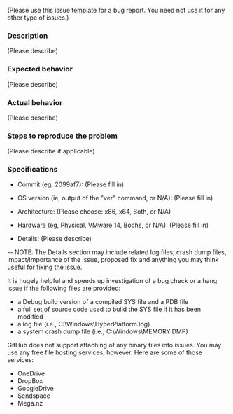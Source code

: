 (Please use this issue template for a bug report. You need not use it for any other type of issues.)

### Description

(Please describe)

### Expected behavior

(Please describe)

### Actual behavior

(Please describe)

### Steps to reproduce the problem

(Please describe if applicable)

### Specifications
- Commit (eg, 2099af7): (Please fill in)

- OS version (ie, output of the "ver" command, or N/A): (Please fill in)

- Architecture: (Please choose: x86, x64, Both, or N/A)

- Hardware (eg, Physical, VMware 14, Bochs, or N/A): (Please fill in)

- Details: (Please describe)

--
NOTE: The Details section may include related log files, crash dump files,
impact/importance of the issue, proposed fix and anything you may think useful
for fixing the issue.

It is hugely helpful and speeds up investigation of a bug check or a hang issue
if the following files are provided:
- a Debug build version of a compiled SYS file and a PDB file
- a full set of source code used to build the SYS file if it has been modified
- a log file (i.e., C:\Windows\HyperPlatform.log)
- a system crash dump file (i.e., C:\Windows\MEMORY.DMP)

GitHub does not support attaching of any binary files into issues. You may use
any free file hosting services, however. Here are some of those services:
- OneDrive
- DropBox
- GoogleDrive
- Sendspace
- Mega.nz
